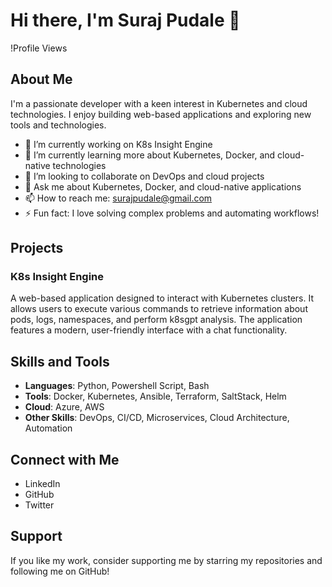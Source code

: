 # Hi there, I'm Suraj Pudale 👋

!Profile Views

## About Me

I'm a passionate developer with a keen interest in Kubernetes and cloud technologies. I enjoy building web-based applications and exploring new tools and technologies.

- 🔭 I’m currently working on K8s Insight Engine
- 🌱 I’m currently learning more about Kubernetes, Docker, and cloud-native technologies
- 👯 I’m looking to collaborate on DevOps and cloud projects
- 💬 Ask me about Kubernetes, Docker, and cloud-native applications
- 📫 How to reach me: surajpudale@gmail.com
- ⚡ Fun fact: I love solving complex problems and automating workflows!

## Projects

### K8s Insight Engine
A web-based application designed to interact with Kubernetes clusters. It allows users to execute various commands to retrieve information about pods, logs, namespaces, and perform k8sgpt analysis. The application features a modern, user-friendly interface with a chat functionality.

## Skills and Tools

- **Languages**: Python, Powershell Script, Bash
- **Tools**: Docker, Kubernetes, Ansible, Terraform, SaltStack, Helm
- **Cloud**: Azure, AWS
- **Other Skills**: DevOps, CI/CD, Microservices, Cloud Architecture, Automation

## Connect with Me

- LinkedIn
- GitHub
- Twitter

## Support

If you like my work, consider supporting me by starring my repositories and following me on GitHub!